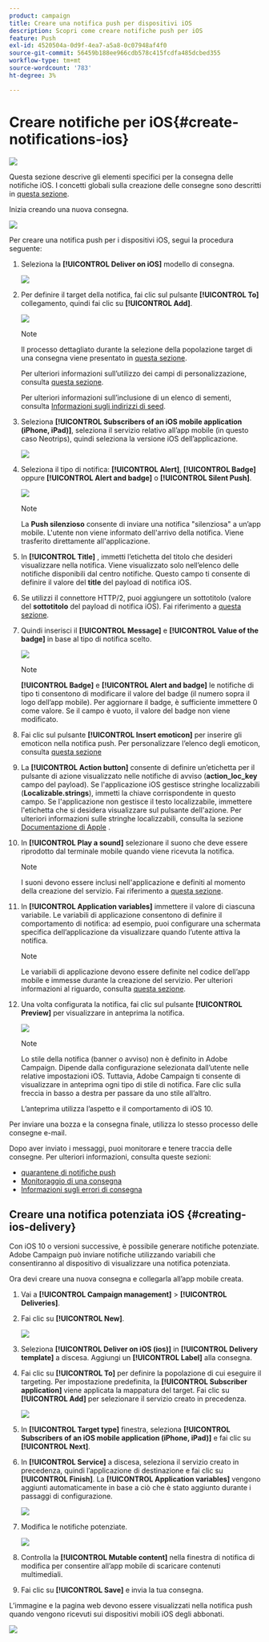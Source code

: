 ```yaml
---
product: campaign
title: Creare una notifica push per dispositivi iOS
description: Scopri come creare notifiche push per iOS
feature: Push
exl-id: 4520504a-0d9f-4ea7-a5a8-0c07948af4f0
source-git-commit: 56459b188ee966cdb578c415fcdfa485dcbed355
workflow-type: tm+mt
source-wordcount: '783'
ht-degree: 3%

---
```


# Creare notifiche per iOS{#create-notifications-ios}

![](../../assets/common.svg)

Questa sezione descrive gli elementi specifici per la consegna delle notifiche iOS. I concetti globali sulla creazione delle consegne sono descritti in [questa sezione](steps-about-delivery-creation-steps.md).

Inizia creando una nuova consegna.

![](assets/nmac_delivery_1.png)

Per creare una notifica push per i dispositivi iOS, segui la procedura seguente:

1. Seleziona la **[!UICONTROL Deliver on iOS]** modello di consegna.

   ![](assets/nmac_delivery_ios_1.png)

1. Per definire il target della notifica, fai clic sul pulsante **[!UICONTROL To]** collegamento, quindi fai clic su **[!UICONTROL Add]**.

   ![](assets/nmac_delivery_ios_2.png)

   >[!NOTE]
   >
   >Il processo dettagliato durante la selezione della popolazione target di una consegna viene presentato in [questa sezione](steps-defining-the-target-population.md).
   >
   >Per ulteriori informazioni sull’utilizzo dei campi di personalizzazione, consulta [questa sezione](about-personalization.md).
   >
   >Per ulteriori informazioni sull’inclusione di un elenco di sementi, consulta [Informazioni sugli indirizzi di seed](about-seed-addresses.md).

1. Seleziona **[!UICONTROL Subscribers of an iOS mobile application (iPhone, iPad)]**, seleziona il servizio relativo all’app mobile (in questo caso Neotrips), quindi seleziona la versione iOS dell’applicazione.

   ![](assets/nmac_delivery_ios_3.png)

1. Seleziona il tipo di notifica: **[!UICONTROL Alert]**, **[!UICONTROL Badge]** oppure **[!UICONTROL Alert and badge]** o **[!UICONTROL Silent Push]**.

   ![](assets/nmac_delivery_ios_4.png)

   >[!NOTE]
   >
   >La **Push silenzioso** consente di inviare una notifica &quot;silenziosa&quot; a un’app mobile. L&#39;utente non viene informato dell&#39;arrivo della notifica. Viene trasferito direttamente all&#39;applicazione.

1. In **[!UICONTROL Title]** , immetti l’etichetta del titolo che desideri visualizzare nella notifica. Viene visualizzato solo nell’elenco delle notifiche disponibili dal centro notifiche. Questo campo ti consente di definire il valore del **title** del payload di notifica iOS.

1. Se utilizzi il connettore HTTP/2, puoi aggiungere un sottotitolo (valore del **sottotitolo** del payload di notifica iOS). Fai riferimento a [questa sezione](configuring-the-mobile-application.md).

1. Quindi inserisci il **[!UICONTROL Message]** e **[!UICONTROL Value of the badge]** in base al tipo di notifica scelto.

   ![](assets/nmac_delivery_ios_5.png)

   >[!NOTE]
   >
   >**[!UICONTROL Badge]** e **[!UICONTROL Alert and badge]** le notifiche di tipo ti consentono di modificare il valore del badge (il numero sopra il logo dell’app mobile). Per aggiornare il badge, è sufficiente immettere 0 come valore. Se il campo è vuoto, il valore del badge non viene modificato.

1. Fai clic sul pulsante **[!UICONTROL Insert emoticon]** per inserire gli emoticon nella notifica push. Per personalizzare l’elenco degli emoticon, consulta [questa sezione](customizing-emoticon-list.md)

1. La **[!UICONTROL Action button]** consente di definire un’etichetta per il pulsante di azione visualizzato nelle notifiche di avviso (**action_loc_key** campo del payload). Se l&#39;applicazione iOS gestisce stringhe localizzabili (**Localizable.strings**), immetti la chiave corrispondente in questo campo. Se l&#39;applicazione non gestisce il testo localizzabile, immettere l&#39;etichetta che si desidera visualizzare sul pulsante dell&#39;azione. Per ulteriori informazioni sulle stringhe localizzabili, consulta la sezione [Documentazione di Apple](https://developer.apple.com/library/archive/documentation/NetworkingInternet/Conceptual/RemoteNotificationsPG/CreatingtheNotificationPayload.html#//apple_ref/doc/uid/TP40008194-CH10-SW1) .
1. In **[!UICONTROL Play a sound]** selezionare il suono che deve essere riprodotto dal terminale mobile quando viene ricevuta la notifica.

   >[!NOTE]
   >
   >I suoni devono essere inclusi nell&#39;applicazione e definiti al momento della creazione del servizio. Fai riferimento a [questa sezione](configuring-the-mobile-application.md#configuring-external-account-ios).

1. In **[!UICONTROL Application variables]** immettere il valore di ciascuna variabile. Le variabili di applicazione consentono di definire il comportamento di notifica: ad esempio, puoi configurare una schermata specifica dell’applicazione da visualizzare quando l’utente attiva la notifica.

   >[!NOTE]
   >
   >Le variabili di applicazione devono essere definite nel codice dell’app mobile e immesse durante la creazione del servizio. Per ulteriori informazioni al riguardo, consulta [questa sezione](configuring-the-mobile-application.md).

1. Una volta configurata la notifica, fai clic sul pulsante **[!UICONTROL Preview]** per visualizzare in anteprima la notifica.

   ![](assets/nmac_intro_2.png)

   >[!NOTE]
   >
   >Lo stile della notifica (banner o avviso) non è definito in Adobe Campaign. Dipende dalla configurazione selezionata dall’utente nelle relative impostazioni iOS. Tuttavia, Adobe Campaign ti consente di visualizzare in anteprima ogni tipo di stile di notifica. Fare clic sulla freccia in basso a destra per passare da uno stile all’altro.
   >
   >L’anteprima utilizza l’aspetto e il comportamento di iOS 10.

Per inviare una bozza e la consegna finale, utilizza lo stesso processo delle consegne e-mail.

Dopo aver inviato i messaggi, puoi monitorare e tenere traccia delle consegne. Per ulteriori informazioni, consulta queste sezioni:

* [quarantene di notifiche push](understanding-quarantine-management.md#push-notification-quarantines)
* [Monitoraggio di una consegna](about-delivery-monitoring.md)
* [Informazioni sugli errori di consegna](understanding-delivery-failures.md)


## Creare una notifica potenziata iOS {#creating-ios-delivery}

Con iOS 10 o versioni successive, è possibile generare notifiche potenziate. Adobe Campaign può inviare notifiche utilizzando variabili che consentiranno al dispositivo di visualizzare una notifica potenziata.

Ora devi creare una nuova consegna e collegarla all’app mobile creata.

1. Vai a **[!UICONTROL Campaign management]** > **[!UICONTROL Deliveries]**.

1. Fai clic su **[!UICONTROL New]**.

   ![](assets/nmac_android_3.png)

1. Seleziona **[!UICONTROL Deliver on iOS (ios)]** in **[!UICONTROL Delivery template]** a discesa. Aggiungi un **[!UICONTROL Label]** alla consegna.

1. Fai clic su **[!UICONTROL To]** per definire la popolazione di cui eseguire il targeting. Per impostazione predefinita, la **[!UICONTROL Subscriber application]** viene applicata la mappatura del target. Fai clic su **[!UICONTROL Add]** per selezionare il servizio creato in precedenza.

   ![](assets/nmac_ios_9.png)

1. In **[!UICONTROL Target type]** finestra, seleziona **[!UICONTROL Subscribers of an iOS mobile application (iPhone, iPad)]** e fai clic su **[!UICONTROL Next]**.

1. In **[!UICONTROL Service]** a discesa, seleziona il servizio creato in precedenza, quindi l’applicazione di destinazione e fai clic su **[!UICONTROL Finish]**.
La **[!UICONTROL Application variables]** vengono aggiunti automaticamente in base a ciò che è stato aggiunto durante i passaggi di configurazione.

   ![](assets/nmac_ios_6.png)

1. Modifica le notifiche potenziate.

   ![](assets/nmac_ios_7.png)

1. Controlla la **[!UICONTROL Mutable content]** nella finestra di notifica di modifica per consentire all’app mobile di scaricare contenuti multimediali.

1. Fai clic su **[!UICONTROL Save]** e invia la tua consegna.

L’immagine e la pagina web devono essere visualizzati nella notifica push quando vengono ricevuti sui dispositivi mobili iOS degli abbonati.

![](assets/nmac_ios_8.png)
